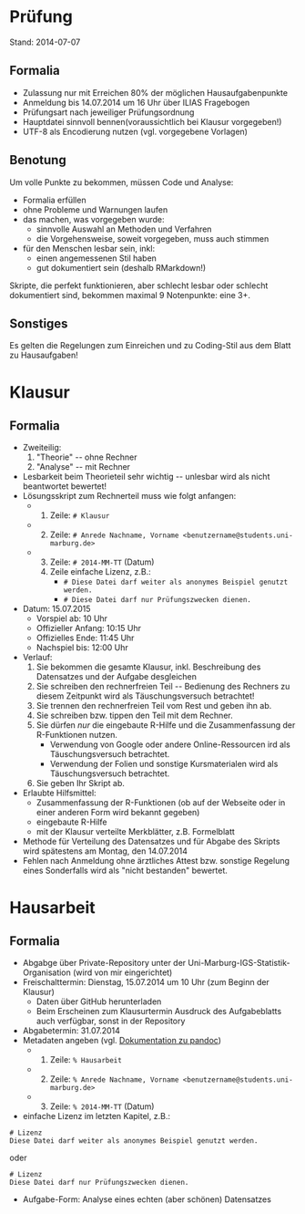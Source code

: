 # Prüfung
Stand: 2014-07-07

## Formalia
* Zulassung nur mit Erreichen 80% der möglichen Hausaufgabenpunkte
* Anmeldung bis 14.07.2014 um 16 Uhr über ILIAS Fragebogen
* Prüfungsart nach jeweiliger Prüfungsordnung
* Hauptdatei sinnvoll bennen(voraussichtlich bei Klausur vorgegeben!)
* UTF-8 als Encodierung nutzen (vgl. vorgegebene Vorlagen)

## Benotung
Um volle Punkte zu bekommen, müssen Code und Analyse:

* Formalia erfüllen
* ohne Probleme und Warnungen laufen  
* das machen, was vorgegeben wurde:  
    - sinnvolle Auswahl an Methoden und Verfahren
    - die Vorgehensweise, soweit vorgegeben, muss auch stimmen  
* für den Menschen lesbar sein, inkl:  
    - einen angemessenen Stil haben
    - gut dokumentiert sein (deshalb RMarkdown!)
    
Skripte, die perfekt funktionieren, aber schlecht lesbar oder schlecht dokumentiert sind, bekommen maximal 9 Notenpunkte: eine 3+.

## Sonstiges
Es gelten die Regelungen zum Einreichen und zu Coding-Stil aus dem Blatt zu Hausaufgaben!

# Klausur
## Formalia
* Zweiteilig:
    1. "Theorie" -- ohne Rechner
    2. "Analyse" -- mit Rechner
* Lesbarkeit beim Theorieteil sehr wichtig -- unlesbar wird als nicht beantwortet bewertet!
* Lösungsskript zum Rechnerteil muss wie folgt anfangen:  
    - 1. Zeile: `# Klausur`
    - 2. Zeile: `# Anrede Nachname, Vorname <benutzername@students.uni-marburg.de>`
    - 3. Zeile: `# 2014-MM-TT` (Datum) 
      4. Zeile einfache Lizenz, z.B.: 
          - `# Diese Datei darf weiter als anonymes Beispiel genutzt werden.`
          - `# Diese Datei darf nur Prüfungszwecken dienen.`
* Datum: 15.07.2015
    - Vorspiel ab: 10 Uhr
    - Offizieller Anfang: 10:15 Uhr
    - Offizielles Ende: 11:45 Uhr
    - Nachspiel bis: 12:00 Uhr
* Verlauf:
    1. Sie bekommen die gesamte Klausur, inkl. Beschreibung des Datensatzes und der Aufgabe desgleichen
    2. Sie schreiben den rechnerfreien Teil -- Bedienung des Rechners zu diesem Zeitpunkt wird als Täuschungsversuch betrachtet!
    3. Sie trennen den rechnerfreien Teil vom Rest und geben ihn ab.
    4. Sie schreiben bzw. tippen den Teil mit dem Rechner.
    5. Sie dürfen *nur* die eingebaute R-Hilfe und die Zusammenfassung der R-Funktionen nutzen.
        - Verwendung von Google oder andere Online-Ressourcen ird als Täuschungsversuch betrachtet.
        - Verwendung der Folien und sonstige Kursmaterialen wird als Täuschungsversuch betrachtet.
    6. Sie geben Ihr Skript ab.
* Erlaubte Hilfsmittel:
    - Zusammenfassung der R-Funktionen (ob auf der Webseite oder in einer anderen Form wird bekannt gegeben)
    - eingebaute R-Hilfe
    - mit der Klausur verteilte Merkblätter, z.B. Formelblatt
* Methode für Verteilung des Datensatzes und für Abgabe des Skripts wird spätestens am Montag, den 14.07.2014
* Fehlen nach Anmeldung ohne ärztliches Attest bzw. sonstige Regelung eines Sonderfalls wird als "nicht bestanden" bewertet.

# Hausarbeit
## Formalia
* Abgabge über Private-Repository unter der Uni-Marburg-IGS-Statistik-Organisation (wird von mir eingerichtet) 
* Freischalttermin: Dienstag, 15.07.2014 um 10 Uhr (zum Beginn der Klausur)
  - Daten über GitHub herunterladen
  - Beim Erscheinen zum Klausurtermin Ausdruck des Aufgabeblatts auch verfügbar, sonst in der Repository 
* Abgabetermin: 31.07.2014
* Metadaten angeben (vgl. [Dokumentation zu pandoc](http://johnmacfarlane.net/pandoc/README.html#title-block))  
    - 1. Zeile: `% Hausarbeit`
    - 2. Zeile: `% Anrede Nachname, Vorname <benutzername@students.uni-marburg.de>`
    - 3. Zeile: `% 2014-MM-TT` (Datum)
* einfache Lizenz im letzten Kapitel, z.B.: 
```
# Lizenz
Diese Datei darf weiter als anonymes Beispiel genutzt werden.
```
oder
```
# Lizenz
Diese Datei darf nur Prüfungszwecken dienen.
```
* Aufgabe-Form: Analyse eines echten (aber schönen) Datensatzes